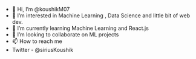 - 👋 Hi, I’m @koushikM07
- 👀 I’m interested in Machine Learning , Data Science and little bit of web dev.
- 🌱 I’m currently learning Machine Learning and React.js
- 💞️ I’m looking to collaborate on ML projects
- 📫 How to reach me 
- Twitter - @siriusKoushik

<!---
koushikM07/koushikM07 is a ✨ special ✨ repository because its `README.md` (this file) appears on your GitHub profile.
You can click the Preview link to take a look at your changes.
--->
